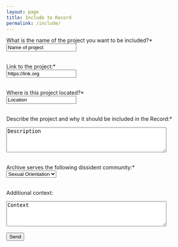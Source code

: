 ```yaml
---
layout: page
title: Include to Record
permalink: /include/
---
```


<form action="https://formspree.io/f/mgedpgaw" method="POST">
  <label for="name">What is the name of the project you want to be included?*</label><br>
  <input type="text" id="name" name="name" value="Name of project"><br><br>
  
  <label for="link">Link to the project:*</label><br>
  <input type="text" id="link" name="link" value="https://link.org"><br><br>
  
  <label for="location">Where is this project located?*</label><br>
  <input type="text" id="location" name="location" value="Location"><br><br>
  
  <label for="description">Describe the project and why it should be included in the Record:*</label><br>
  <textarea id="description" name="description" rows="4" cols="50">Description</textarea><br><br>
  
  <label for="community">Archive serves the following dissident community:*</label><br>
  <select id="community" name="community">
    <option value="sexual">Sexual Orientation</option>
    <option value="race">Race</option>
    <option value="gender">Gender Identity</option>
    <option value="ethnicity">Ethnicity</option>
    <option value="political">Political Alignment</option>
    <option value="other">Other</option>
  </select><br><br>
  
  <label for="addcontext">Additional context:</label><br>
  <textarea id="addcontext" name="addcontext" rows="4" cols="50">Context</textarea><br><br>
  
  <input type="submit" value="Send">
</form> 
